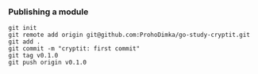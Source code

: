 ### Publishing a module
```shell
git init
git remote add origin git@github.com:ProhoDimka/go-study-cryptit.git
git add .
git commit -m "cryptit: first commit"
git tag v0.1.0
git push origin v0.1.0
```